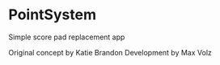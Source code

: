 PointSystem
===========

Simple score pad replacement app














Original concept by Katie Brandon
Development by Max Volz